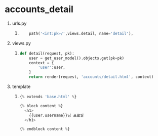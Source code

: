 # accounts_detail

1. urls.py

   1. ```python
          path('<int:pk>/',views.detail, name='detail'),
      ```

2. views.py

   1. ```py
      def detail(request, pk):
          user = get_user_model().objects.get(pk=pk)
          context = {
              'user':user,
          }
          return render(request, 'accounts/detail.html', context)
      ```

3. template

   1. ```py
      {% extends 'base.html' %}
      
      {% block content %}
        <h1>
          {{user.username}}님 프로필
        </h1>
      
      {% endblock content %}
      ```

